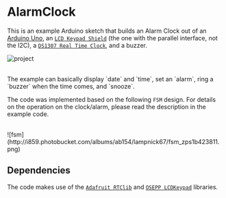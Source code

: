 AlarmClock
==========

 This is an example Arduino sketch that builds an Alarm Clock out of an [Arduino Uno](http://arduino.cc/en/Main/ArduinoBoardUno), an [`LCD Keypad Shield`](http://www.sainsmart.com/sainsmart-1602-lcd-keypad-shield-for-arduino-duemilanove-uno-mega2560-mega1280.html) (the one with the parallel interface, not the I2C), a [`DS1307 Real Time Clock`](https://www.sparkfun.com/products/99), and a buzzer.

![project](http://i859.photobucket.com/albums/ab154/lampnick67/project_zps835c09c9.png)

<br>
The example can basically display `date` and `time`, set an `alarm`, ring a `buzzer` when the time comes, and `snooze`.

The code was implemented based on the following `FSM` design. For details on the operation on the clock/alarm, please read the description in the example code.

<br>
![fsm](http://i859.photobucket.com/albums/ab154/lampnick67/fsm_zps1b423811.png)

Dependencies
------------

The code makes use of the [`Adafruit RTClib`](https://github.com/adafruit/RTClib) and [`OSEPP LCDKeypad`](http://osepp.com/products/shield-arduino-compatible/16x2-lcd-display-keypad-shield/) libraries.
